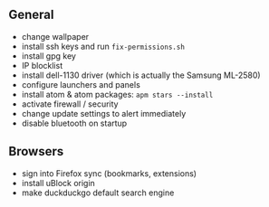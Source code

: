 ## General

- change wallpaper
- install ssh keys and run `fix-permissions.sh`
- install gpg key
- IP blocklist
- install dell-1130 driver (which is actually the Samsung ML-2580)
- configure launchers and panels
- install atom & atom packages: `apm stars --install`
- activate firewall / security
- change update settings to alert immediately
- disable bluetooth on startup

## Browsers

- sign into Firefox sync (bookmarks, extensions)
- install uBlock origin
- make duckduckgo default search engine
